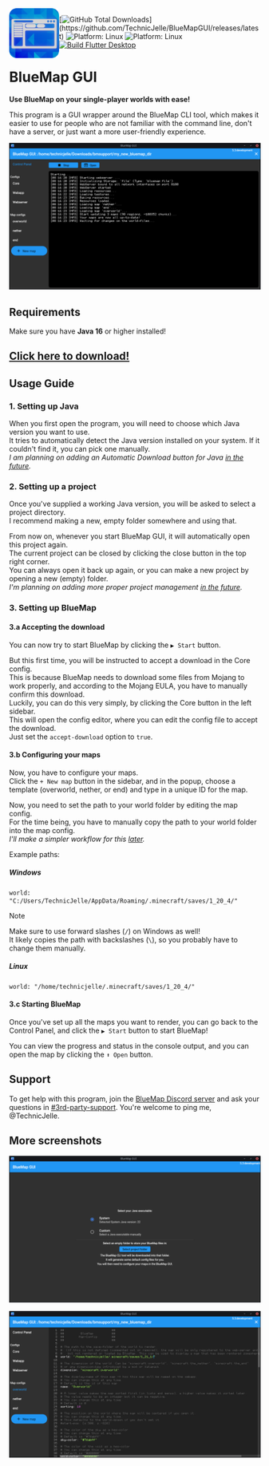<img align="left" width="100px" src="assets/icon_1024.png" alt="logo">

[![GitHub Total Downloads](https://img.shields.io/github/downloads/TechnicJelle/BlueMapGUI/total?label=Downloads&color=success")](https://github.com/TechnicJelle/BlueMapGUI/releases/latest)
![Platform: Linux](https://img.shields.io/badge/Platform-Linux-FCC624?logo=linux&logoColor=white)
![Platform: Linux](https://img.shields.io/badge/Platform-Windows-2887E9?logo=windows&logoColor=white)
[![Build Flutter Desktop](https://github.com/TechnicJelle/BlueMapGUI/actions/workflows/build.yml/badge.svg)](https://github.com/TechnicJelle/BlueMapGUI/actions/workflows/build.yml)

# BlueMap GUI

**Use BlueMap on your single-player worlds with ease!**

This program is a GUI wrapper around the BlueMap CLI tool,
which makes it easier to use for people who are not familiar with the command line,
don't have a server, or just want a more user-friendly experience.

![screenshot](.github/readme_assets/control_panel.png)

## Requirements
Make sure you have **Java 16** or higher installed!

## [Click here to download!](../../releases/latest)

## Usage Guide
### 1. Setting up Java
When you first open the program, you will need to choose which Java version you want to use.  
It tries to automatically detect the Java version installed on your system.
If it couldn't find it, you can pick one manually.  
_I am planning on adding an Automatic Download button for Java
[in the future](https://github.com/TechnicJelle/BlueMapGUI/issues/18)._

### 2. Setting up a project
Once you've supplied a working Java version, you will be asked to select a project directory.  
I recommend making a new, empty folder somewhere and using that.

From now on, whenever you start BlueMap GUI, it will automatically open this project again.  
The current project can be closed by clicking the close button in the top right corner.  
You can always open it back up again, or you can make a new project by opening a new (empty) folder.  
_I'm planning on adding more proper project management
[in the future](https://github.com/TechnicJelle/BlueMapGUI/milestone/3)._

### 3. Setting up BlueMap
#### 3.a Accepting the download
You can now try to start BlueMap by clicking the `▶ Start` button.

But this first time, you will be instructed to accept a download in the Core config.  
This is because BlueMap needs to download some files from Mojang to work properly,
and according to the Mojang EULA, you have to manually confirm this download.  
Luckily, you can do this very simply, by clicking the Core button in the left sidebar.  
This will open the config editor, where you can edit the config file to accept the download.  
Just set the `accept-download` option to `true`.

#### 3.b Configuring your maps
Now, you have to configure your maps.  
Click the `+ New map` button in the sidebar, and in the popup,
choose a template (overworld, nether, or end) and type in a unique ID for the map.

Now, you need to set the path to your world folder by editing the map config.  
For the time being, you have to manually copy the path
to your world folder into the map config.  
_I'll make a simpler workflow for this [later](https://github.com/TechnicJelle/BlueMapGUI/milestone/2)._

Example paths:
##### Windows
```hocon
world: "C:/Users/TechnicJelle/AppData/Roaming/.minecraft/saves/1_20_4/"
```
> [!NOTE]  
> Make sure to use forward slashes (` / `) on Windows as well!  
> It likely copies the path with backslashes (` \ `), so you probably have to change them manually.

##### Linux
```hocon
world: "/home/technicjelle/.minecraft/saves/1_20_4/"
```

#### 3.c Starting BlueMap
Once you've set up all the maps you want to render,
you can go back to the Control Panel, and click the `▶ Start` button to start BlueMap!

You can view the progress and status in the console output,
and you can open the map by clicking the `⬆ Open` button.

## Support
To get help with this program, join the [BlueMap Discord server](https://bluecolo.red/map-discord)
and ask your questions in [#3rd-party-support](https://discord.com/channels/665868367416131594/863844716047106068).
You're welcome to ping me, @TechnicJelle.

## More screenshots
![screenshot](.github/readme_assets/main_menu.png)

![screenshot](.github/readme_assets/map_config.png)
